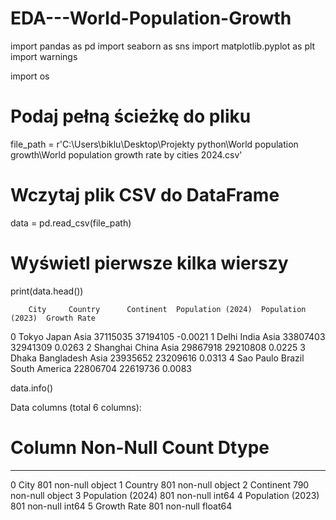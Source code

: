 # EDA---World-Population-Growth
import pandas as pd
import seaborn as sns
import matplotlib.pyplot as plt
import warnings

import os

# Podaj pełną ścieżkę do pliku
file_path = r'C:\Users\biklu\Desktop\Projekty python\World population growth\World population growth rate by cities 2024.csv'

# Wczytaj plik CSV do DataFrame
data = pd.read_csv(file_path)

# Wyświetl pierwsze kilka wierszy
print(data.head())

        City     Country      Continent  Population (2024)  Population (2023)  Growth Rate
0      Tokyo       Japan           Asia           37115035           37194105      -0.0021
1      Delhi       India           Asia           33807403           32941309       0.0263
2   Shanghai       China           Asia           29867918           29210808       0.0225
3      Dhaka  Bangladesh           Asia           23935652           23209616       0.0313
4  Sao Paulo      Brazil  South America           22806704           22619736       0.0083

data.info()

Data columns (total 6 columns):
 #   Column             Non-Null Count  Dtype
---  ------             --------------  -----
 0   City               801 non-null    object
 1   Country            801 non-null    object
 2   Continent          790 non-null    object
 3   Population (2024)  801 non-null    int64
 4   Population (2023)  801 non-null    int64
 5   Growth Rate        801 non-null    float64
